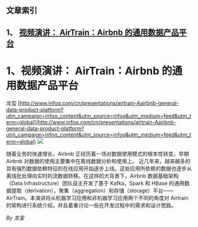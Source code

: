## 文章索引
1、 <a href="#1视频演讲-airtrainairbnb-的通用数据产品平台" >视频演讲： AirTrain：Airbnb 的通用数据产品平台</a><br/><h1 id="#title_0" >1、视频演讲： AirTrain：Airbnb 的通用数据产品平台</h1>
龙玺
[http://www.infoq.com/cn/presentations/airtrain-Aairbnb-general-data-product-platform?utm_campaign=infoq_content&utm_source=infoq&utm_medium=feed&utm_term=global](http://www.infoq.com/cn/presentations/airtrain-Aairbnb-general-data-product-platform?utm_campaign=infoq_content&utm_source=infoq&utm_medium=feed&utm_term=global)
<img src="https://res.infoq.com/presentations/airtrain-Aairbnb-general-data-product-platform/zh/mediumimage/longxi270-1521964899793.jpg"/><p>随着业务的快速增长，Airbnb 正经历着一场对数据使用模式的根本性转变。早期 Airbnb 对数据的使用主要集中在离线数据分析和使用上。 近几年来，越来越多的具有强烈数据依赖特征的在线应用开始逐步上线。这些应用所依赖的数据也逐步从离线批处理向实时的流数据转移。在这样的大背景下，Airbnb 数据基础架构（Data Infrastructure）团队自主开发了基于 Kafka，Spark 和 HBase 的通用数据提取（derivation），聚集（aggregation）和存储（storage）平台——AirTrain。本演讲将从机器学习应用和非机器学习应用两个不同的角度对 Airtrain 的架构进行系统介绍，并且着重讨论一些在开发过程中的需求和设计思路。</p> <i>By 龙玺</i>
---------------